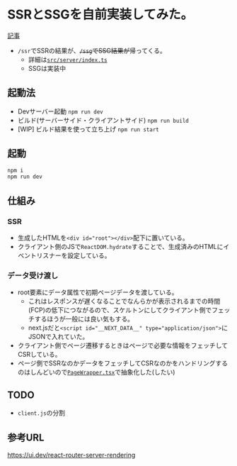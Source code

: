 


# SSRとSSGを自前実装してみた。
[記事](https://zenn.dev/hotsukai/articles/react_ssr_scratch)

- `/ssr`でSSRの結果が、~~`/ssg`でSSG結果が~~帰ってくる。
  - 詳細は[`src/server/index.ts`](/src/server/index.ts)
  - SSGは実装中

## 起動法
- Devサーバー起動 `npm run dev`
- ビルド(サーバーサイド・クライアントサイド) `npm run build`
- [WIP] ビルド結果を使って立ち上げ `npm run start`

## 起動
```sh
npm i
npm run dev
```

## 仕組み
### SSR
- 生成したHTMLを`<div id="root"></div>`配下に置いている。
- クライアント側のJSで`ReactDOM.hydrate`することで、生成済みのHTMLにイベントリスナーを設定している。

### データ受け渡し
- root要素にデータ属性で初期ページデータを渡している。
  - これはレスポンスが遅くなることでなんらかが表示されるまでの時間(FCP)の低下につながるので、スケルトンにしてクライアント側でフェッチするほうが一般には良い気もする。
  - next.jsだと`<script id="__NEXT_DATA__" type="application/json">`にJSONで入れていた。
- クライアント側でページ遷移するときはページで必要な情報をフェッチしてCSRしている。
- ページ側でSSRなのかデータをフェッチしてCSRなのかをハンドリングするのはしんどいので[`PageWrapper.tsx`](/src/client/PageWrapper.tsx)で抽象化した(したい)

## TODO
- `client.js`の分割


## 参考URL
https://ui.dev/react-router-server-rendering
